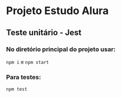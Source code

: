 # Projeto Estudo Alura

## Teste unitário - Jest

### No diretório principal do projeto usar:



`npm i`
e
`npm start`


### Para testes: 

`npm test`


